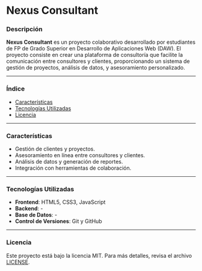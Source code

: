 # Nexus Consultant

### Descripción
**Nexus Consultant** es un proyecto colaborativo desarrollado por estudiantes de FP de Grado Superior en Desarrollo de Aplicaciones Web (DAW). El proyecto consiste en crear una plataforma de consultoría que facilite la comunicación entre consultores y clientes, proporcionando un sistema de gestión de proyectos, análisis de datos, y asesoramiento personalizado.

---

### Índice
- [Características](#características)
- [Tecnologías Utilizadas](#tecnologías-utilizadas)
- [Licencia](#licencia)

---

### Características

- Gestión de clientes y proyectos.
- Asesoramiento en línea entre consultores y clientes.
- Análisis de datos y generación de reportes.
- Integración con herramientas de colaboración.

---

### Tecnologías Utilizadas

- **Frontend**: HTML5, CSS3, JavaScript
- **Backend**: -
- **Base de Datos**: -
- **Control de Versiones**: Git y GitHub

---

### Licencia

Este proyecto está bajo la licencia MIT. Para más detalles, revisa el archivo [LICENSE](LICENSE).
